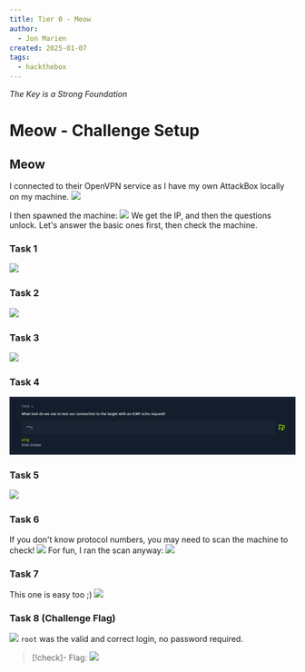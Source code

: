 ```yaml
---
title: Tier 0 - Meow
author:
  - Jon Marien
created: 2025-01-07
tags:
  - hackthebox
---
```

*The Key is a Strong Foundation*
# Meow - Challenge Setup
## Meow
I connected to their OpenVPN service as I have my own AttackBox locally on my machine. 
![](openvpn%20connection.png)

I then spawned the machine:
![](spawn%20machine.png)
We get the IP, and then the questions unlock. Let's answer the basic ones first, then check the machine.
### Task 1
![](vm%20acronym.png)
### Task 2
![](terminal.png)
### Task 3
![](openvpn.png)
### Task 4
![](Resources/Learning/HackTheBox/Red%20Teaming/Basics/Meow/ping.png)
### Task 5
![](nmaP.png)
### Task 6
If you don't know protocol numbers, you may need to scan the machine to check!
![](telent.png)
For fun, I ran the scan anyway: 
![](port%20scan%20for%20telnet.png)
### Task 7
This one is easy too ;)
![](root%20user.png)

### Task 8 (Challenge Flag)
![](telnet%20login.png)
`root` was the valid and correct login, no password required.

> [!check]- Flag:
> ![](final%20flag.png)